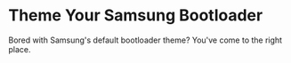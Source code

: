 # Theme Your Samsung Bootloader
Bored with Samsung's default bootloader theme? You've come to the right place. 
